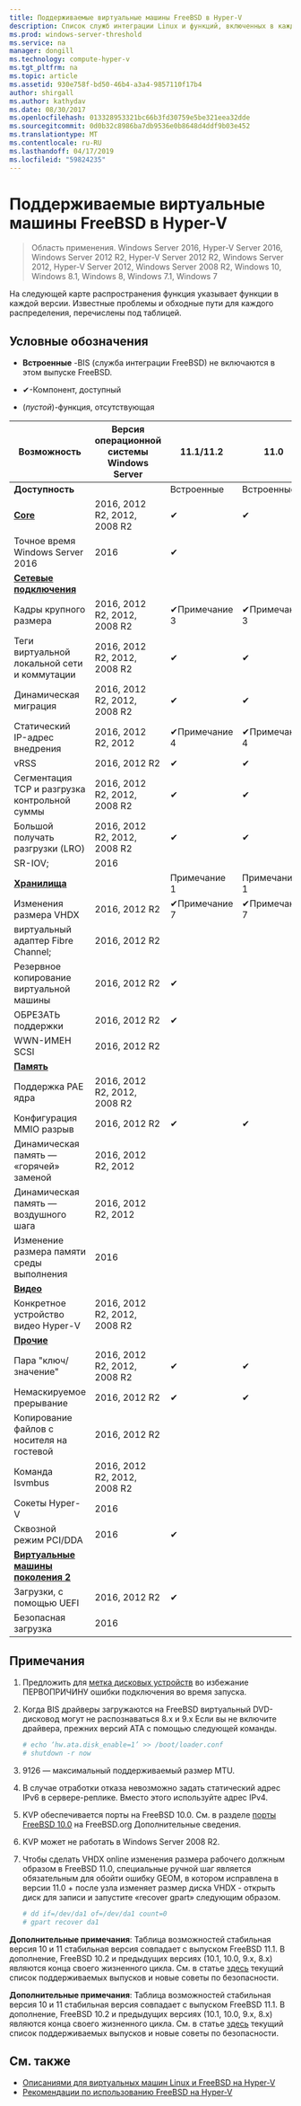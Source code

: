 ```yaml
---
title: Поддерживаемые виртуальные машины FreeBSD в Hyper-V
description: Список служб интеграции Linux и функций, включенных в каждую версию
ms.prod: windows-server-threshold
ms.service: na
manager: dongill
ms.technology: compute-hyper-v
ms.tgt_pltfrm: na
ms.topic: article
ms.assetid: 930e758f-bd50-46b4-a3a4-9857110f17b4
author: shirgall
ms.author: kathydav
ms.date: 08/30/2017
ms.openlocfilehash: 013328953321bc66b3fd30759e5be321eea32dde
ms.sourcegitcommit: 0d0b32c8986ba7db9536e0b8648d4ddf9b03e452
ms.translationtype: MT
ms.contentlocale: ru-RU
ms.lasthandoff: 04/17/2019
ms.locfileid: "59824235"
---
```

# <a name="supported-freebsd-virtual-machines-on-hyper-v"></a>Поддерживаемые виртуальные машины FreeBSD в Hyper-V

>Область применения. Windows Server 2016, Hyper-V Server 2016, Windows Server 2012 R2, Hyper-V Server 2012 R2, Windows Server 2012, Hyper-V Server 2012, Windows Server 2008 R2, Windows 10, Windows 8.1, Windows 8, Windows 7.1, Windows 7

На следующей карте распространения функция указывает функции в каждой версии. Известные проблемы и обходные пути для каждого распределения, перечислены под таблицей.

## <a name="table-legend"></a>Условные обозначения

* **Встроенные** -BIS (служба интеграции FreeBSD) не включаются в этом выпуске FreeBSD.

* &#10004;-Компонент, доступный

* (*пустой*)-функция, отсутствующая

|**Возможность**|**Версия операционной системы Windows Server**|**11.1/11.2**|**11.0**|**10.3**|**10.2**|**10.0 - 10.1**|**9.1 - 9.3, 8.4**|
|-|-|-|-|-|-|-|-|
|**Доступность**||Встроенные|Встроенные|Встроенные|Встроенные|Встроенные|[Порты](https://svnweb.freebsd.org/ports/branches/2015Q1/emulators/hyperv-is/) |
|**[Core](Feature-Descriptions-for-Linux-and-FreeBSD-virtual-machines-on-Hyper-V.md#BKMK_core)**|2016, 2012 R2, 2012, 2008 R2|&#10004;|&#10004;|&#10004;|&#10004;|&#10004;|&#10004; |
|Точное время Windows Server 2016|2016|&#10004;||||||
|**[Сетевые подключения](Feature-Descriptions-for-Linux-and-FreeBSD-virtual-machines-on-Hyper-V.md#BKMK_Networking)**||||||||
|Кадры крупного размера|2016, 2012 R2, 2012, 2008 R2|&#10004;Примечание 3|&#10004;Примечание 3|&#10004;Примечание 3|&#10004;Примечание 3|&#10004;Примечание 3|&#10004;Примечание 3|
|Теги виртуальной локальной сети и коммутации|2016, 2012 R2, 2012, 2008 R2|&#10004;|&#10004;|&#10004;|&#10004;|&#10004;|&#10004;|
|Динамическая миграция|2016, 2012 R2, 2012, 2008 R2|&#10004;|&#10004;|&#10004;|&#10004;|&#10004;|&#10004;|
|Статический IP-адрес внедрения|2016, 2012 R2, 2012|&#10004;Примечание 4|&#10004;Примечание 4|&#10004;Примечание 4|&#10004;Примечание 4|&#10004;Примечание 4|&#10004;|
|vRSS|2016, 2012 R2|&#10004;|&#10004;|||||
|Сегментация TCP и разгрузка контрольной суммы|2016, 2012 R2, 2012, 2008 R2|&#10004;|&#10004;|&#10004;|&#10004;|||
|Большой получать разгрузки (LRO)|2016, 2012 R2, 2012, 2008 R2|&#10004;|&#10004;|&#10004;||||
|SR-IOV;|2016|||||||
|**[Хранилища](Feature-Descriptions-for-Linux-and-FreeBSD-virtual-machines-on-Hyper-V.md#BKMK_Storage)**||Примечание 1|Примечание 1|Примечание 1|Примечание 1|Примечание 1, 2|Примечание 1, 2|
|Изменения размера VHDX|2016, 2012 R2|&#10004;Примечание 7|&#10004;Примечание 7|||||
|виртуальный адаптер Fibre Channel;|2016, 2012 R2|||||||
|Резервное копирование виртуальной машины|2016, 2012 R2|&#10004;||||||
|ОБРЕЗАТЬ поддержки|2016, 2012 R2|&#10004;||||||
|WWN-ИМЕН SCSI|2016, 2012 R2|||||||
|**[Память](Feature-Descriptions-for-Linux-and-FreeBSD-virtual-machines-on-Hyper-V.md#BKMK_Memory)**||||||||
|Поддержка PAE ядра|2016, 2012 R2, 2012, 2008 R2|||||||
|Конфигурация MMIO разрыв|2016, 2012 R2|&#10004;|&#10004;|&#10004;|&#10004;|&#10004;|&#10004;|
|Динамическая память — «горячей» заменой|2016, 2012 R2, 2012|||||||
|Динамическая память — воздушного шага|2016, 2012 R2, 2012|||||||
|Изменение размера памяти среды выполнения|2016|||||||
|**[Видео](Feature-Descriptions-for-Linux-and-FreeBSD-virtual-machines-on-Hyper-V.md#BKMK_Video)**||||||||
|Конкретное устройство видео Hyper-V|2016, 2012 R2, 2012, 2008 R2|||||||
|**[Прочие](Feature-Descriptions-for-Linux-and-FreeBSD-virtual-machines-on-Hyper-V.md#BKMK_Misc)**||||||||
|Пара "ключ/значение"|2016, 2012 R2, 2012, 2008 R2|&#10004;|&#10004;|&#10004;|&#10004;Примечание 6|&#10004;Примечание 5, 6|&#10004;Примечание 6|
|Немаскируемое прерывание|2016, 2012 R2|&#10004;|&#10004;|&#10004;|&#10004;|&#10004;|&#10004;|
|Копирование файлов с носителя на гостевой|2016, 2012 R2|||||||
|Команда lsvmbus|2016, 2012 R2, 2012, 2008 R2|||||||
|Сокеты Hyper-V|2016|||||||
|Сквозной режим PCI/DDA|2016|&#10004;||||||
|**[Виртуальные машины поколения 2](Feature-Descriptions-for-Linux-and-FreeBSD-virtual-machines-on-Hyper-V.md#BKMK_gen2)**||||||||
|Загрузки, с помощью UEFI|2016, 2012 R2|&#10004;||||||
|Безопасная загрузка|2016|||||||

## <a name="BKMK_notes"></a>Примечания

1. Предложить для [метка дисковых устройств]( https://www.freebsd.org/doc/handbook/geom-glabel.html) во избежание ПЕРВОПРИЧИНУ ошибки подключения во время запуска.

2. Когда BIS драйверы загружаются на FreeBSD виртуальный DVD-дисковод могут не распознаваться 8.x и 9.x Если вы не включите драйвера, прежних версий ATA с помощью следующей команды.
    ```sh
    # echo ‘hw.ata.disk_enable=1’ >> /boot/loader.conf
    # shutdown -r now
    ```

3. 9126 — максимальный поддерживаемый размер MTU.

4. В случае отработки отказа невозможно задать статический адрес IPv6 в сервере-реплике. Вместо этого используйте адрес IPv4.

5. KVP обеспечивается порты на FreeBSD 10.0. См. в разделе [порты FreeBSD 10.0](https://svnweb.freebsd.org/ports/branches/2015Q1/emulators/hyperv-is/) на FreeBSD.org Дополнительные сведения.

6. KVP может не работать в Windows Server 2008 R2.

7. Чтобы сделать VHDX online изменения размера рабочего должным образом в FreeBSD 11.0, специальные ручной шаг является обязательным для обойти ошибку GEOM, в котором исправлена в версии 11.0 + после узла изменяет размер диска VHDX - открыть диск для записи и запустите «recover gpart» следующим образом.
    ```sh
    # dd if=/dev/da1 of=/dev/da1 count=0
    # gpart recover da1
    ```
**Дополнительные примечания**: Таблица возможностей стабильная версия 10 и 11 стабильная версия совпадает с выпуском FreeBSD 11.1. В дополнение, FreeBSD 10.2 и предыдущих версиях (10.1, 10.0, 9.x, 8.x) являются конца своего жизненного цикла. См. в статье [здесь](https://security.freebsd.org/) текущий список поддерживаемых выпусков и новые советы по безопасности.

**Дополнительные примечания**: Таблица возможностей стабильная версия 10 и 11 стабильная версия совпадает с выпуском FreeBSD 11.1. В дополнение, FreeBSD 10.2 и предыдущих версиях (10.1, 10.0, 9.x, 8.x) являются конца своего жизненного цикла. См. в статье [здесь](https://security.freebsd.org/) текущий список поддерживаемых выпусков и новые советы по безопасности.

## <a name="see-also"></a>См. также

* [Описаниями для виртуальных машин Linux и FreeBSD на Hyper-V](Feature-Descriptions-for-Linux-and-FreeBSD-virtual-machines-on-Hyper-V.md)
* [Рекомендации по использованию FreeBSD на Hyper-V](Best-practices-for-running-FreeBSD-on-Hyper-V.md)
